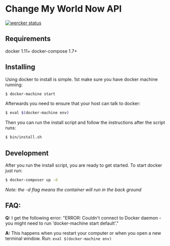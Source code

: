 Change My World Now API 
=======================

[![wercker status](https://app.wercker.com/status/971cb383ce3b1f71f539b9e090ccb362/m "wercker status")](https://app.wercker.com/project/bykey/971cb383ce3b1f71f539b9e090ccb362)


Requirements
------------

docker 1.11+
docker-compose 1.7+

Installing
----------

Using docker to install is simple.  1st make sure you have docker machine running:
 
```bash
$ docker-machine start
```

Afterwards you need to ensure that your host can talk to docker:

```bash
$ eval $(docker-machine env)
```

Then you can run the install script and follow the instructions after the script runs:

```bash
$ bin/install.sh
```

Development 
-----------

After you run the install script, you are ready to get started.  To start docker just run:

```bash
$ docker-composer up -d 
```

_Note: the -d flag means the container will run in the back ground_

FAQ:
---

__Q:__ I get the following error: "ERROR: Couldn't connect to Docker daemon - you might need to run 'docker-machine start default'."

__A:__ This happens when you restart your computer or when you open a new terminal window.  Run: ``eval $(docker-machine env)``
